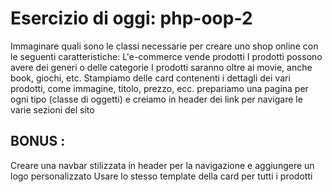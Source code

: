 # Esercizio di oggi: php-oop-2
 
Immaginare quali sono le classi necessarie per creare uno shop online con le seguenti caratteristiche:
L'e-commerce vende prodotti
I prodotti possono avere dei generi o delle categorie
I prodotti saranno oltre ai movie, anche book, giochi, etc.
Stampiamo delle card contenenti i dettagli dei vari prodotti, come immagine, titolo, prezzo,  ecc.
prepariamo una pagina per ogni tipo (classe di oggetti) e creiamo in header dei link per navigare le varie sezioni del sito

## BONUS :

Creare una navbar stilizzata in header per la navigazione e aggiungere un logo personalizzato
Usare lo stesso template della card per tutti i prodotti